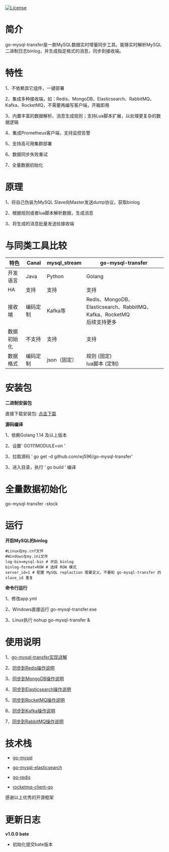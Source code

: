 [![License](https://img.shields.io/badge/license-Apache%202-4EB1BA.svg)](https://www.apache.org/licenses/LICENSE-2.0.html)

# 简介

go-mysql-transfer是一款MySQL数据实时增量同步工具。能够实时解析MySQL二进制日志binlog，并生成指定格式的消息，同步到接收端。

# 特性  

1、不依赖其它组件，一键部署

2、集成多种接收端，如：Redis、MongoDB、Elasticsearch、RabbitMQ、Kafka、RocketMQ，不需要再编写客户端，开箱即用

3、内置丰富的数据解析、消息生成规则；支持Lua脚本扩展，以处理更复杂的数据逻辑

4、集成Prometheus客户端，支持监控告警

5、支持高可用集群部署

6、数据同步失败重试

7、全量数据初始化


# 原理

1、将自己伪装为MySQL Slave向Master发送dump协议，获取binlog

2、根据规则或者lua脚本解析数据，生成消息

3、将生成的消息批量发送给接收端

# 与同类工具比较

| 特色       | Canal      | mysql_stream | go-mysql-transfer                                            |
| ---------- | ---------- | ------------ | ------------------------------------------------------------ |
| 开发语言   | Java       | Python       | Golang                                                       |
| HA         | 支持       | 支持         | 支持                                                         |
| 接收端   | 编码定制 | Kafka等      | Redis、MongoDB、Elasticsearch、RabbitMQ、Kafka、RocketMQ<br />后续支持更多 |
| 数据初始化 | 不支持     | 支持         | 支持                                                         |
| 数据格式   | 编码定制 | json（固定） | 规则 (固定)<br />lua脚本 (定制)     

# 安装包

**二进制安装包**

直接下载安装包:  [点击下载](https://github.com/wj596/go-mysql-transfer/releases)

**源码编译**

1、依赖Golang 1.14 及以上版本

2、设置' GO111MODULE=on '

3、拉取源码 ‘ go get -d github.com/wj596/go-mysql-transfer’

3、进入目录，执行 ‘ go build ’ 编译

# 全量数据初始化

go-mysql-transfer -stock

# 运行

**开启MySQL的binlog**

```
#Linux在my.cnf文件
#Windows在my.ini文件
log-bin=mysql-bin # 开启 binlog
binlog-format=ROW # 选择 ROW 模式
server_id=1 # 配置 MySQL replaction 需要定义，不要和 go-mysql-transfer 的 slave_id 重复
```

**命令行运行**

1、修改app.yml

2、Windows直接运行 go-mysql-transfer.exe

3、Linux执行 nohup go-mysql-transfer &

# 使用说明

1、[go-mysql-transfer实现详解](https://www.jianshu.com/p/dce9160d298c?_blank)

2、[同步到Redis操作说明](https://www.jianshu.com/p/c533659a1d83?_blank)

3、[同步到MongoDB操作说明](https://www.jianshu.com/p/51124c9371f9?_blank)

4、[同步到Elasticsearch操作说明](https://www.jianshu.com/p/5a9b6c4f318c?_blank)

5、[同步到RocketMQ操作说明](https://www.jianshu.com/p/18bb121bbf63?_blank) 

6、[同步到Kafka操作说明](https://www.jianshu.com/p/aec8e4c28c06?_blank)

7、[同步到RabbitMQ操作说明](https://www.jianshu.com/p/ba5f1d3c75f2?_blank)

# 技术栈

* [go-mysql](github.com/siddontang/go-mysql)

* [go-mysql-elasticsearch](https://github.com/siddontang/go-mysql-elasticsearch)

* [go-redis](https://github.com/go-redis/redis)

* [rocketmq-client-go](https://github.com/apache/rocketmq-client-go)

感谢以上优秀的开源框架


# 更新日志

**v1.0.0 bate**

* 初始化提交bate版本

